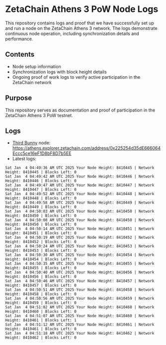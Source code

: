 # ZetaChain Athens 3 PoW Node Logs
This repository contains logs and proof that we have successfully set up and run a node on the ZetaChain Athens 3 network. The logs demonstrate continuous node operation, including synchronization details and performance.

## Contents
- Node setup information
- Synchronization logs with block height details
- Ongoing proof of work logs to verify active participation in the ZetaChain network

## Purpose
This repository serves as documentation and proof of participation in the ZetaChain Athens 3 PoW testnet.

## Logs

- [Third Bunny](https://thirdbunny.xyz/) node: https://athens.explorer.zetachain.com/address/0x225254d35dE666064Eccc5ce16eF1D8bF8D7b5EE
- Latest logs:
```
Sat Jan  4 04:49:36 AM UTC 2025 Your Node Height: 8410445 | Network Height: 8410445 | Blocks Left: 0
Sat Jan  4 04:49:42 AM UTC 2025 Your Node Height: 8410446 | Network Height: 8410446 | Blocks Left: 0
Sat Jan  4 04:49:47 AM UTC 2025 Your Node Height: 8410447 | Network Height: 8410447 | Blocks Left: 0
Sat Jan  4 04:49:52 AM UTC 2025 Your Node Height: 8410448 | Network Height: 8410448 | Blocks Left: 0
Sat Jan  4 04:49:58 AM UTC 2025 Your Node Height: 8410449 | Network Height: 8410449 | Blocks Left: 0
Sat Jan  4 04:50:03 AM UTC 2025 Your Node Height: 8410450 | Network Height: 8410450 | Blocks Left: 0
Sat Jan  4 04:50:08 AM UTC 2025 Your Node Height: 8410450 | Network Height: 8410450 | Blocks Left: 0
Sat Jan  4 04:50:14 AM UTC 2025 Your Node Height: 8410451 | Network Height: 8410451 | Blocks Left: 0
Sat Jan  4 04:50:19 AM UTC 2025 Your Node Height: 8410452 | Network Height: 8410452 | Blocks Left: 0
Sat Jan  4 04:50:24 AM UTC 2025 Your Node Height: 8410453 | Network Height: 8410453 | Blocks Left: 0
Sat Jan  4 04:50:30 AM UTC 2025 Your Node Height: 8410454 | Network Height: 8410454 | Blocks Left: 0
Sat Jan  4 04:50:35 AM UTC 2025 Your Node Height: 8410455 | Network Height: 8410455 | Blocks Left: 0
Sat Jan  4 04:50:40 AM UTC 2025 Your Node Height: 8410456 | Network Height: 8410456 | Blocks Left: 0
Sat Jan  4 04:50:46 AM UTC 2025 Your Node Height: 8410457 | Network Height: 8410457 | Blocks Left: 0
Sat Jan  4 04:50:51 AM UTC 2025 Your Node Height: 8410458 | Network Height: 8410458 | Blocks Left: 0
Sat Jan  4 04:50:56 AM UTC 2025 Your Node Height: 8410459 | Network Height: 8410459 | Blocks Left: 0
Sat Jan  4 04:51:02 AM UTC 2025 Your Node Height: 8410460 | Network Height: 8410460 | Blocks Left: 0
Sat Jan  4 04:51:07 AM UTC 2025 Your Node Height: 8410460 | Network Height: 8410461 | Blocks Left: 1
Sat Jan  4 04:51:12 AM UTC 2025 Your Node Height: 8410461 | Network Height: 8410461 | Blocks Left: 0
Sat Jan  4 04:51:18 AM UTC 2025 Your Node Height: 8410462 | Network Height: 8410462 | Blocks Left: 0
```
